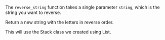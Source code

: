 The `reverse_string` function takes a single parameter `string`, which is the string you want to reverse.

Return a new string with the letters in reverse order.

This will use the Stack class we created using List.
